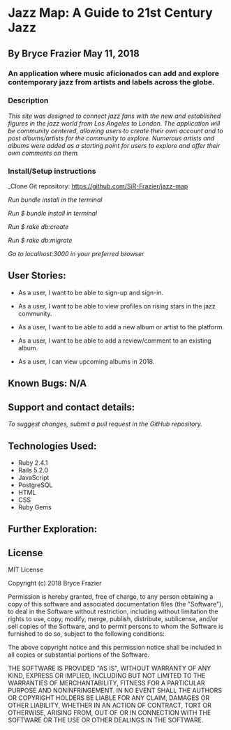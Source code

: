 # Jazz Map: A Guide to 21st Century Jazz

## By Bryce Frazier May 11, 2018

### An application where music aficionados can add and explore contemporary jazz from artists and labels across the globe.

### Description
_This site was designed to connect jazz fans with the new and established figures in the jazz world from Los Angeles to London. The application will be community centered, allowing users to create their own account and to post albums/artists for the community to explore. Numerous artists and albums were added as a starting point for users to explore and offer their own comments on them._

### Install/Setup instructions

_Clone Git repository: https://github.com/SiR-Frazier/jazz-map

_Run bundle install in the terminal_

_Run $ bundle install in terminal_

_Run $ rake db:create_

_Run $ rake db:migrate_

_Go to localhost:3000 in your preferred browser_

## User Stories:

* As a user, I want to be able to sign-up and sign-in.

* As a user, I want to be able to view profiles on rising stars in the jazz community.

* As a user, I want to be able to add a new album or artist to the platform.

* As a user, I want to be able to add a review/comment to an existing album.

* As a user, I can view upcoming albums in 2018.

## Known Bugs: N/A

## Support and contact details:
_To suggest changes, submit a pull request in the GitHub repository._

## Technologies Used:

* Ruby 2.4.1
* Rails 5.2.0
* JavaScript
* PostgreSQL
* HTML
* CSS
* Ruby Gems

## Further Exploration:

## License

MIT License

Copyright (c) 2018 Bryce Frazier

Permission is hereby granted, free of charge, to any person obtaining a copy of this software and associated documentation files (the "Software"), to deal in the Software without restriction, including without limitation the rights to use, copy, modify, merge, publish, distribute, sublicense, and/or sell copies of the Software, and to permit persons to whom the Software is furnished to do so, subject to the following conditions:

The above copyright notice and this permission notice shall be included in all copies or substantial portions of the Software.

THE SOFTWARE IS PROVIDED "AS IS", WITHOUT WARRANTY OF ANY KIND, EXPRESS OR IMPLIED, INCLUDING BUT NOT LIMITED TO THE WARRANTIES OF MERCHANTABILITY, FITNESS FOR A PARTICULAR PURPOSE AND NONINFRINGEMENT. IN NO EVENT SHALL THE AUTHORS OR COPYRIGHT HOLDERS BE LIABLE FOR ANY CLAIM, DAMAGES OR OTHER LIABILITY, WHETHER IN AN ACTION OF CONTRACT, TORT OR OTHERWISE, ARISING FROM, OUT OF OR IN CONNECTION WITH THE SOFTWARE OR THE USE OR OTHER DEALINGS IN THE SOFTWARE.
